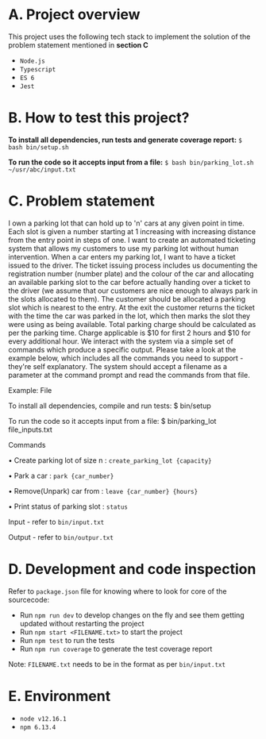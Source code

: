 # A. Project overview

This project uses the following tech stack to implement the solution of the problem statement mentioned in **section C**

- `Node.js`
- `Typescript`
- `ES 6`
- `Jest`

# B. How to test this project?

**To install all dependencies, run tests and generate coverage report:**
`$ bash bin/setup.sh`

**To run the code so it accepts input from a file:**
`$ bash bin/parking_lot.sh ~/usr/abc/input.txt`

# C. Problem statement

I own a parking lot that can hold up to 'n' cars at any given point in time. Each slot is
given a number starting at 1 increasing with increasing distance from the entry point
in steps of one. I want to create an automated ticketing system that allows my
customers to use my parking lot without human intervention.
When a car enters my parking lot, I want to have a ticket issued to the driver. The
ticket issuing process includes us documenting the registration number (number
plate) and the colour of the car and allocating an available parking slot to the car
before actually handing over a ticket to the driver (we assume that our customers are
nice enough to always park in the slots allocated to them). The customer should be
allocated a parking slot which is nearest to the entry. At the exit the customer returns
the ticket with the time the car was parked in the lot, which then marks the slot they
were using as being available. Total parking charge should be calculated as per the
parking time. Charge applicable is $10 for first 2 hours and $10 for every additional
hour.
We interact with the system via a simple set of commands which produce a specific
output. Please take a look at the example below, which includes all the commands you need to support - they're self explanatory. The system should accept a filename
as a parameter at the command prompt and read the commands from that file.

Example: File 

To install all dependencies, compile and run tests: $ bin/setup

To run the code so it accepts input from a file: $ bin/parking_lot file_inputs.txt 
 
Commands 
 
• Create parking lot of size n : `create_parking_lot {capacity}` 

• Park a car : `park {car_number}`

• Remove(Unpark) car from : `leave {car_number} {hours}` 

• Print status of parking slot : `status`

Input - refer to `bin/input.txt`
 
Output - refer to `bin/outpur.txt` 
 
# D. Development and code inspection

Refer to `package.json` file for knowing where to look for core of the sourcecode:

- Run `npm run dev` to develop changes on the fly and see them getting updated without restarting the project
- Run `npm start <FILENAME.txt>` to start the project
- Run `npm test` to run the tests
- Run `npm run coverage` to generate the test coverage report

Note: `FILENAME.txt` needs to be in the format as per `bin/input.txt`

# E. Environment

- `node v12.16.1`
- `npm 6.13.4`